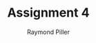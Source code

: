 ---
title: Assignment 4
author: Raymond Piller
permalink: /assignment/4/
img: //i.imgur.com/YTAduEX.jpg
layout: single
comments: true
tags:
- Assignment
- LTEC
- LTEC PhD
- LTEC 6800
---